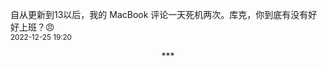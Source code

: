 自从更新到13以后，我的 MacBook 评论一天死机两次。库克，你到底有没有好好上班？😠
<br><small>2022-12-25 19:20</small>
<br>
<center>***</center>
<br>